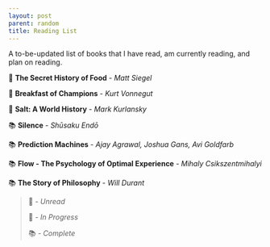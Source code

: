 ```yaml
---
layout: post
parent: random
title: Reading List
---
```


A to-be-updated list of books that I have read, am currently reading, and plan on reading.

📌 **The Secret History of Food** - *Matt Siegel*

📌 **Breakfast of Champions** - *Kurt Vonnegut*

📖 **Salt: A World History** - *Mark Kurlansky*

📚 **Silence** - *Shūsaku Endō*

📚 **Prediction Machines** - *Ajay Agrawal, Joshua Gans, Avi Goldfarb*

📚 **Flow - The Psychology of Optimal Experience** - *Mihaly Csikszentmihalyi*

📚 **The Story of Philosophy** - *Will Durant*


> 📌 - *Unread*
>
> 📖 - *In Progress*
>
> 📚 - *Complete*
